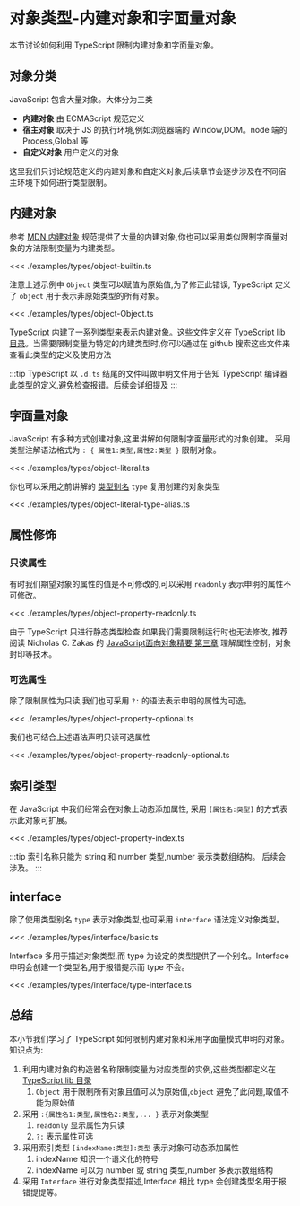 # 对象类型-内建对象和字面量对象

本节讨论如何利用 TypeScript 限制内建对象和字面量对象。

## 对象分类
JavaScript 包含大量对象。大体分为三类

* **内建对象** 由 ECMAScript 规范定义
* **宿主对象** 取决于 JS 的执行环境,例如浏览器端的 Window,DOM。node 端的 Process,Global 等
* **自定义对象** 用户定义的对象

这里我们只讨论规范定义的内建对象和自定义对象,后续章节会逐步涉及在不同宿主环境下如何进行类型限制。

## 内建对象
参考 [MDN 内建对象](https://developer.mozilla.org/en-US/docs/Web/JavaScript/Reference/Global_Objects) 规范提供了大量的内建对象,你也可以采用类似限制字面量对象的方法限制变量为内建类型。

<<< ./examples/types/object-builtin.ts

注意上述示例中 `Object` 类型可以赋值为原始值,为了修正此错误, TypeScript 定义了 `object` 用于表示非原始类型的所有对象。

<<< ./examples/types/object-Object.ts


TypeScript 内建了一系列类型来表示内建对象。这些文件定义在 [TypeScript lib 目录](https://github.com/microsoft/TypeScript/tree/master/lib)。当需要限制变量为特定的内建类型时,你可以通过在 github 搜索这些文件来查看此类型的定义及使用方法

:::tip
TypeScript 以 `.d.ts` 结尾的文件叫做申明文件用于告知 TypeScript 编译器此类型的定义,避免检查报错。后续会详细提及
:::

## 字面量对象
JavaScript 有多种方式创建对象,这里讲解如何限制字面量形式的对象创建。
采用类型注解语法格式为 `: { 属性1:类型,属性2:类型 }` 限制对象。

<<< ./examples/types/object-literal.ts

你也可以采用之前讲解的 [类型别名](././2.3.literal-types.md#类型别名-type-aliases) `type` 复用创建的对象类型

<<< ./examples/types/object-literal-type-alias.ts

## 属性修饰
### 只读属性
有时我们期望对象的属性的值是不可修改的,可以采用 `readonly` 表示申明的属性不可修改。

<<< ./examples/types/object-property-readonly.ts

由于 TypeScript 只进行静态类型检查,如果我们需要限制运行时也无法修改,
推荐阅读 Nicholas C. Zakas 的 [JavaScript面向对象精要 第三章](JavaScript面向对象精要) 理解属性控制，对象封印等技术。

### 可选属性
除了限制属性为只读,我们也可采用 `?:` 的语法表示申明的属性为可选。

<<< ./examples/types/object-property-optional.ts


我们也可结合上述语法声明只读可选属性

<<< ./examples/types/object-property-readonly-optional.ts

## 索引类型
在 JavaScript 中我们经常会在对象上动态添加属性,
采用 `[属性名:类型]` 的方式表示此对象可扩展。

<<< ./examples/types/object-property-index.ts

:::tip
索引名称只能为 string 和 number 类型,number 表示类数组结构。
后续会涉及。
:::


## interface
除了使用类型别名 `type` 表示对象类型,也可采用 `interface` 语法定义对象类型。

<<< ./examples/types/interface/basic.ts

Interface 多用于描述对象类型,而 type 为设定的类型提供了一个别名。Interface 申明会创建一个类型名,用于报错提示而 type 不会。

<<< ./examples/types/interface/type-interface.ts


## 总结
本小节我们学习了 TypeScript 如何限制内建对象和采用字面量模式申明的对象。知识点为:

1. 利用内建对象的构造器名称限制变量为对应类型的实例,这些类型都定义在 [TypeScript lib 目录](https://github.com/microsoft/TypeScript/tree/master/lib)
    1. `Object` 用于限制所有对象且值可以为原始值,`object` 避免了此问题,取值不能为原始值
2. 采用 `:{属性名1:类型,属性名2:类型,... }` 表示对象类型
   1. `readonly` 显示属性为只读
   2. `?:` 表示属性可选
3. 采用索引类型 `[indexName:类型]:类型` 表示对象可动态添加属性
   1. indexName 知识一个语义化的符号
   2. indexName 可以为 number 或 string 类型,number 多表示数组结构
4. 采用 `Interface` 进行对象类型描述,Interface 相比 type 会创建类型名用于报错提提等。